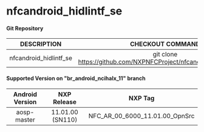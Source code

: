 # nfcandroid_hidlintf_se

#### Git Repository

| DESCRIPTION        | CHECKOUT COMMAND          |
| :-------------: |:-------------:| 
| nfcandroid_hidlintf_se    |  git clone https://github.com/NXPNFCProject/nfcandroid_hidlintf_se.git |



#### Supported Version on "br_android_ncihalx_11" branch
| Android Version        | NXP Release          | NXP Tag  |
| :-------------: |:---------------------:| :-----:|
| aosp-master           |  11.01.00 (SN110) |  NFC_AR_00_6000_11.01.00_OpnSrc |
















